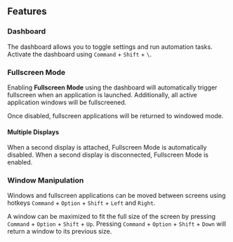 Features
--------

### Dashboard

The dashboard allows you to toggle settings and run automation tasks. Activate the dashboard using  `Command` + `Shift` + `\`.

### Fullscreen Mode

Enabling **Fullscreen Mode** using the dashboard will automatically trigger fullscreen when an application is launched. Additionally, all active application windows will be fullscreened.

Once disabled, fullscreen applications will be returned to windowed mode.

#### Multiple Displays

When a second display is attached, Fullscreen Mode is automatically disabled. When a second display is disconnected, Fullscreen Mode is enabled.

### Window Manipulation

Windows and fullscreen applications can be moved between screens using hotkeys `Command` + `Option` + `Shift` + `Left` and `Right`. 

A window can be maximized to fit the full size of the screen by pressing  `Command` + `Option` + `Shift` + `Up`. Pressing `Command` + `Option` + `Shift` + `Down` will return a window to its previous size.





